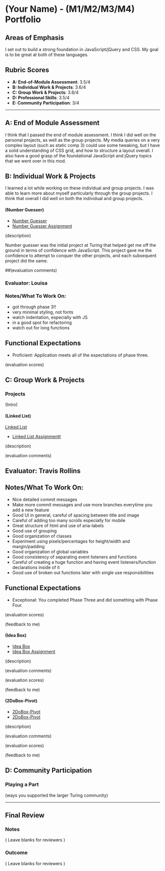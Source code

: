 # (Your Name) - (M1/M2/M3/M4) Portfolio

## Areas of Emphasis

I set out to build a strong foundation in JavaScript/jQuery and CSS. My goal is to be great at both of these languages. 

## Rubric Scores

* **A: End-of-Module Assessment**: 3.5/4
* **B: Individual Work & Projects**: 3.6/4
* **C: Group Work & Projects**: 3.6/4
* **D: Professional Skills**: 3.5/4
* **E: Community Participation**: 3/4

-----------------------

## A: End of Module Assessment

I think that I passed the end of module assessment. I think I did well on the personal projects, as well as the group projects. My media queries on a very complex layout (such as static comp 3) could use some tweaking, but I have a solid understanding of CSS grid, and how to structure a layout overall. I also have a good grasp of the foundational JavaScript and jQuery topics that we went over in this mod. 


## B: Individual Work & Projects

I learned a lot while working on these individual and group projects. I was able to learn more about myself particularly through the group projects. I think that overall I did well on both the individual and group projects.

#### (Number Guesser)

* [Number Guesser](https://github.com/cierrajw/NumberGuesser)
* [Number Guesser Assignment](http://frontend.turing.io/projects/number-guesser.html)

(description)

Number guesser was the initial project at Turing that helped get me off the ground in terms of confidence with JavaScript. This project gave me the confidence to attempt to conquer the other projects, and each subsequent project did the same.

##(evaluation comments)

### Evaluator: Louisa
### Notes/What To Work On:

- got through phase 3!!
- very minimal styling, not fonts
- watch indentation, especially with JS
- in a good spot for refactoring
- watch out for long functions


## Functional Expectations

* Proficient: Application meets all of the expectations of phase three.  

(evaluation scores)

## C: Group Work & Projects

### Projects

(Intro)

#### (Linked List)

[Linked List](https://github.com/cierrajw/linked-list)
* [Linked List Assignmentt](http://frontend.turing.io/projects/linked-list.html)

(description)

(evaluation comments)

## Evaluator: Travis Rollins
## Notes/What To Work On:
* Nice detailed commit messages
* Make more commit messages and use more branches everytime you add a new feature 
* Good UI in general, careful of spacing between title and image
* Careful of adding too many scrolls especially for mobile
* Great structure of html and use of aria-labels
* Good use of grouping 
* Good organization of classes
* Experiment using pixels/percentages for height/width and margin/padding
* Good organization of global variables
* Good consistency of separating event listeners and functions
* Careful of creating a huge function and having event listeners/function declarations inside of it
* Good use of broken out functions later with single use responsibilities

## Functional Expectations

* Exceptional: You completed Phase Three and did something with Phase Four.

(evaluation scores)

(feedback to me)

#### (Idea Box)

* [Idea Box](https://github.com/cierrajw/idea-box)
* [Idea Box Assignment](http://frontend.turing.io/projects/ideabox.html)

(description)

(evaluation comments)

(evaluation scores)

(feedback to me)

#### (2DoBox-Pivot)

* [2DoBox-Pivot](https://github.com/cierrajw/2DoBox--Pivot)
* [2DoBox-Pivot](http://frontend.turing.io/projects/2DoBox-Pivot-Mod1.html)

(description)

(evaluation comments)

(evaluation scores)

(feedback to me)

## D: Community Participation

### Playing a Part

(ways you supported the larger Turing community)

------------------

## Final Review

### Notes

( Leave blanks for reviewers )

### Outcome

( Leave blanks for reviewers )
